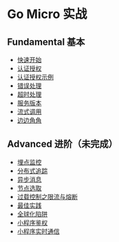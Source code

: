 Go Micro 实战
===

Fundamental 基本
---

* [快速开始](getting-started.md)
* [认证授权](rpc-auth.md)
* [认证授权示例](rpc-auth-demo.md)
* [错误处理](rpc-error-handling.md)
* [超时处理](rpc-timeout.md)
* [服务版本](service-versioning.md)
* [流式调用](streaming-rpc.md)
* [边边角角](corner-case.md)

Advanced 进阶（未完成）
---

* [埋点监控](rpc-instrumenting.md)
* [分布式追踪](rpc-trace.md)
* [异步消息](asynchronous-messaging.md)
* [节点选取](node-selection.md)
* [过载控制之限流与熔断](overload-controls.md)
* [最佳实践](services-architecture.md)
* [全球化陷阱](global-app-design-pitfalls.md)
* [小程序鉴权](wechat-app-auth.md)
* [小程序实时通信](wechat-app-websocket.md)

